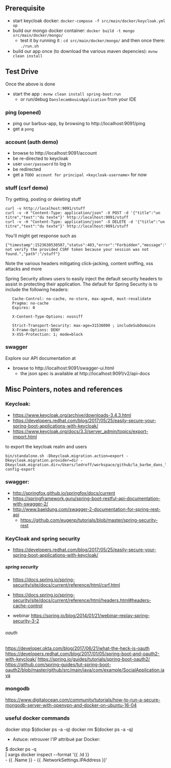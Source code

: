 

## Prerequisite

* start keycloak docker: `docker-compose -f src/main/docker/keycloak.yml up`
* build our mongo docker container: `docker build -t mongo src/main/docker/mongo/`
  * test it by running it : `cd src/main/docker/mongo/` and then once there: `./run.sh`
* build our app once (to download the various maven depencies): `mvnw clean install`


## Test Drive
Once the above is done

* start the app : `mvnw clean install spring-boot:run`
  * or run/debug `DanslecambouisApplication` from your IDE  


### ping (opened)

* ping our barbus-app, by browsing to http://localhost:9091/ping
* get a `pong`

### account (auth demo)

* browse to http://localhost:9091/account
* be re-directed to keycloak
* user `user/password` to log in
* be redirected
* get a `TODO account for principal <keycloak-username>` for now

### stuff (csrf demo)

Try getting, posting or deleting stuff
 
    curl -v http://localhost:9091/stuff
    curl -v -H "Content-Type: application/json" -X POST -d '{"title":"un titre","text":"du texte"}' http://localhost:9091/stuff
    curl -v -H "Content-Type: application/json" -X DELETE -d '{"title":"un titre","text":"du texte"}' http://localhost:9091/stuff

You'll might get response such as

    {"timestamp":1523630530507,"status":403,"error":"Forbidden","message":"Could not verify the provided CSRF token because your session was not found.","path":"/stuff"} 

Note the various headers mitigating click-jacking, content sniffing, xss attacks and more
 
Spring Security allows users to easily inject the default security headers to assist in protecting their application.
The default for Spring Security is to include the following headers:
 
       Cache-Control: no-cache, no-store, max-age=0, must-revalidate
       Pragma: no-cache
       Expires: 0
 
       X-Content-Type-Options: nosniff
 
       Strict-Transport-Security: max-age=31536000 ; includeSubDomains
       X-Frame-Options: DENY
       X-XSS-Protection: 1; mode=block

### swagger

Explore our API documentation at
* browse to http://localhost:9091/swagger-ui.html
  * the json spec is available at http://localhost:9091/v2/api-docs


## Misc Pointers, notes and references

### Keycloak:

* https://www.keycloak.org/archive/downloads-3.4.3.html
* https://developers.redhat.com/blog/2017/05/25/easily-secure-your-spring-boot-applications-with-keycloak/
* https://www.keycloak.org/docs/3.3/server_admin/topics/export-import.html

to export the keycloak realm and users

    bin/standalone.sh -Dkeycloak.migration.action=export -Dkeycloak.migration.provider=dir -Dkeycloak.migration.dir=/Users/ledroff/workspace/github/la_barbe_dans_le_cambouis/danslecambouis/src/main/docker/realm-config-export

### swagger:

* http://springfox.github.io/springfox/docs/current
* https://springframework.guru/spring-boot-restful-api-documentation-with-swagger-2/
* http://www.baeldung.com/swagger-2-documentation-for-spring-rest-api
  * https://github.com/eugenp/tutorials/blob/master/spring-security-rest

### KeyCloak and spring security

* https://developers.redhat.com/blog/2017/05/25/easily-secure-your-spring-boot-applications-with-keycloak/

##### spring security 

* https://docs.spring.io/spring-security/site/docs/current/reference/html/csrf.html
* https://docs.spring.io/spring-security/site/docs/current/reference/html/headers.html#headers-cache-control

* webinar https://spring.io/blog/2014/01/21/webinar-replay-spring-security-3-2

###### oauth

https://developer.okta.com/blog/2017/06/21/what-the-heck-is-oauth
https://developers.redhat.com/blog/2017/01/05/spring-boot-and-oauth2-with-keycloak/
https://spring.io/guides/tutorials/spring-boot-oauth2/
https://github.com/spring-guides/tut-spring-boot-oauth2/blob/master/github/src/main/java/com/example/SocialApplication.java

### mongodb

https://www.digitalocean.com/community/tutorials/how-to-run-a-secure-mongodb-server-with-openvpn-and-docker-on-ubuntu-16-04

### useful docker commands

docker stop $(docker ps -a -q)
docker rm $(docker ps -a -q)

* Astuce: retrouver l'IP attribué par Docker:

$ docker ps -q \
    | xargs docker inspect --format '{{ .Id }} \
    - {{ .Name }} - {{ .NetworkSettings.IPAddress }}'
